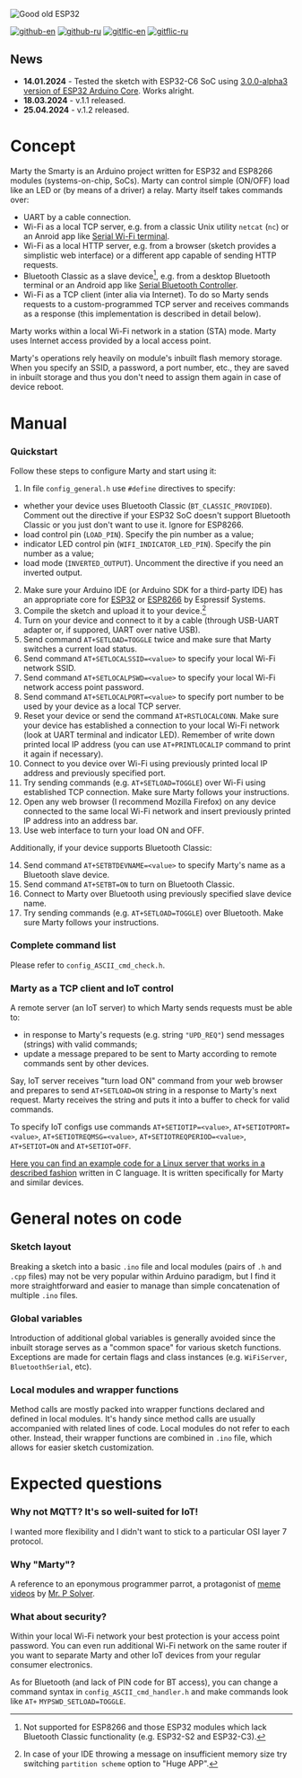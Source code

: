 ![Good old ESP32](https://i.imgur.com/U5nZ8fW.png)

[![github-en](https://img.shields.io/badge/github-en-blue)](https://github.com/ErlingSigurdson/Marty_the_Smarty/blob/main/README.md)
[![github-ru](https://img.shields.io/badge/github-ru-blue)](https://github.com/ErlingSigurdson/Marty_the_Smarty/blob/main/README.ru.md)
[![gitlfic-en](https://img.shields.io/badge/gitflic-en-red)](https://gitflic.ru/project/efimov-d-v/marty_the_smarty/blob?file=README.md&branch=main)
[![gitflic-ru](https://img.shields.io/badge/gitflic-ru-red)](https://gitflic.ru/project/efimov-d-v/marty_the_smarty/blob?file=README.ru.md&branch=main)

## News

- **14.01.2024** - Tested the sketch with ESP32-C6 SoC using [3.0.0-alpha3 version of ESP32 Arduino Core](https://github.com/espressif/arduino-esp32/milestone/4). Works alright.
- **18.03.2024** - v.1.1 released.
- **25.04.2024** - v.1.2 released.

# Concept
Marty the Smarty is an Arduino project written for ESP32 and ESP8266 modules (systems-on-chip, SoCs). Marty can control simple (ON/OFF) load like an LED or (by means of a driver) a relay.
Marty itself takes commands over:
- UART by a cable connection.
- Wi-Fi as a local TCP server, e.g. from a classic Unix utility `netcat` (`nc`) or an Anroid app like [Serial Wi-Fi terminal](https://serial-wifi-terminal.en.softonic.com/android).   
- Wi-Fi as a local HTTP server, e.g. from a browser (sketch provides a simplistic web interface) or a different app capable of sending HTTP requests.
- Bluetooth Classic as a slave device[^1], e.g. from a desktop Bluetooth terminal or an Android app like [Serial Bluetooth Controller](https://bluetooth-serial-controller.en.softonic.com/android).
- Wi-Fi as a TCP client (inter alia via Internet). To do so Marty sends requests to a custom-programmed TCP server and receives commands as a response (this implementation is described in detail below).

Marty works within a local Wi-Fi network in a station (STA) mode. Marty uses Internet access provided by a local access point.

Marty's operations rely heavily on module's inbuilt flash memory storage. When you specify an SSID, a password, a port number, etc., they are saved in inbuilt storage and thus you don't need to assign them again in case of device reboot.

# Manual
### Quickstart
Follow these steps to configure Marty and start using it:
1. In file `config_general.h` use `#define` directives to specify:
- whether your device uses Bluetooth Classic (`BT_CLASSIC_PROVIDED`). Comment out the directive if your ESP32 SoC doesn't support Bluetooth Classic or you just don't want to use it. Ignore for ESP8266.
- load control pin (`LOAD_PIN`). Specify the pin number as a value;
- indicator LED control pin (`WIFI_INDICATOR_LED_PIN`). Specify the pin number as a value;
- load mode (`INVERTED_OUTPUT`). Uncomment the directive if you need an inverted output.
2. Make sure your Arduino IDE (or Arduino SDK for a third-party IDE) has an appropriate core for [ESP32](https://github.com/espressif/arduino-esp32) or [ESP8266](https://github.com/esp8266/Arduino) by Espressif Systems.
3. Compile the sketch and upload it to your device.[^2]
4. Turn on your device and connect to it by a cable (through USB-UART adapter or, if suppored, UART over native USB).
5. Send command `AT+SETLOAD=TOGGLE` twice and make sure that Marty switches a current load status.
6. Send command `AT+SETLOCALSSID=<value>` to specify your local Wi-Fi network SSID.
7. Send command `AT+SETLOCALPSWD=<value>` to specify your local Wi-Fi network access point password.
8. Send command `AT+SETLOCALPORT=<value>` to specify port number to be used by your device as a local TCP server.
9. Reset your device or send the command `AT+RSTLOCALCONN`. Make sure your device has established a connection to your local Wi-Fi network (look at UART terminal and indicator LED). Remember of write down printed local IP address (you can use `AT+PRINTLOCALIP` command to print it again if necessary).
10. Connect to you device over Wi-Fi using previously printed local IP address and previously specified port.
11. Try sending commands (e.g. `AT+SETLOAD=TOGGLE`) over Wi-Fi using established TCP connection. Make sure Marty follows your instructions.
12. Open any web browser (I recommend Mozilla Firefox) on any device connected to the same local Wi-Fi network and insert previously printed IP address into an address bar.
13. Use web interface to turn your load ON and OFF.

Additionally, if your device supports Bluetooth Classic:

14. Send command `AT+SETBTDEVNAME=<value>` to specify Marty's name as a Bluetooth slave device.
15. Send command `AT+SETBT=ON` to turn on Bluetooth Classic.
16. Connect to Marty over Bluetooth using previously specified slave device name.
17. Try sending commands (e.g. `AT+SETLOAD=TOGGLE`) over Bluetooth. Make sure Marty follows your instructions.

### Complete command list
Please refer to `config_ASCII_cmd_check.h`.

### Marty as a TCP client and IoT control
A remote server (an IoT server) to which Marty sends requests must be able to:
- in response to Marty's requests (e.g. string `"UPD_REQ"`) send messages (strings) with valid commands;
- update a message prepared to be sent to Marty according to remote commands sent by other devices.

Say, IoT server receives "turn load ON" command from your web browser and prepares to send `AT+SETLOAD=ON` string in a response to Marty's next request. Marty receives the string and puts it into a buffer to check for valid commands.

To specify IoT configs use commands `AT+SETIOTIP=<value>`, `AT+SETIOTPORT=<value>`, `AT+SETIOTREQMSG=<value>`, `AT+SETIOTREQPERIOD=<value>`, `AT+SETIOT=ON` and `AT+SETIOT=OFF`.

[Here you can find an example code for a Linux server that works in a described fashion](https://github.com/ErlingSigurdson/server0451/tree/main) written in C language. It is written specifically for Marty and similar devices.

# General notes on code
### Sketch layout
Breaking a sketch into a basic `.ino` file and local modules (pairs of `.h` and `.cpp` files) may not be very popular within Arduino paradigm, but I find it more straightforward and easier to manage than simple concatenation of multiple `.ino` files.  

### Global variables
Introduction of additional global variables is generally avoided since the inbuilt storage serves as a "common space" for various sketch functions. Exceptions are made for certain flags and class instances (e.g. `WiFiServer`, `BluetoothSerial`, etc).

### Local modules and wrapper functions
Method calls are mostly packed into wrapper functions declared and defined in local modules. It's handy since method calls are usually accompanied with related lines of code.
Local modules do not refer to each other. Instead, their wrapper functions are combined in `.ino` file, which allows for easier sketch customization.

# Expected questions
### Why not MQTT? It's so well-suited for IoT!
I wanted more flexibility and I didn't want to stick to a particular OSI layer 7 protocol.

### Why "Marty"?
A reference to an eponymous programmer parrot, a protagonist of [meme videos](https://www.youtube.com/watch?v=0MhVkKHYUAY&list=PLkdGijFCNuVmu35l6EJxdvsvf7xj4EQVf&index=21) by [Mr. P Solver](https://www.youtube.com/c/mrpsolver).

### What about security?
Within your local Wi-Fi network your best protection is your access point password. You can even run additional Wi-Fi network on the same router if you want to separate Marty and other IoT devices from your regular consumer electronics.

As for Bluetooth (and lack of PIN code for BT access), you can change a command syntax in `config_ASCII_cmd_handler.h` and make commands look like `AT+` `MYPSWD_SETLOAD=TOGGLE`.

[^1]: Not supported for ESP8266 and those ESP32 modules which lack Bluetooth Classic functionality (e.g. ESP32-S2 and ESP32-C3).
[^2]: In case of your IDE throwing a message on insufficient memory size try switching `partition scheme` option to "Huge APP".
